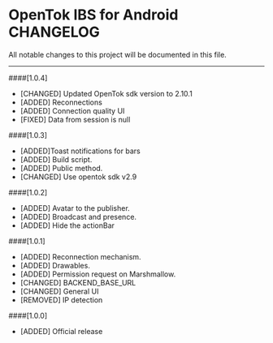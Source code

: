 # OpenTok IBS for Android CHANGELOG
All notable changes to this project will be documented in this file.

--------------------------------------
####[1.0.4]

* [CHANGED] Updated OpenTok sdk version to 2.10.1
* [ADDED] Reconnections
* [ADDED] Connection quality UI
* [FIXED] Data from session is null

####[1.0.3]

* [ADDED]Toast notifications for bars
* [ADDED] Build script.
* [ADDED] Public method.
* [CHANGED] Use opentok sdk v2.9

 
####[1.0.2]

* [ADDED] Avatar to the publisher.
* [ADDED] Broadcast and presence.
* [ADDED] Hide the actionBar

####[1.0.1]

* [ADDED] Reconnection mechanism.
* [ADDED] Drawables.
* [ADDED] Permission request on Marshmallow.
* [CHANGED] BACKEND_BASE_URL
* [CHANGED] General UI
* [REMOVED] IP detection
 
####[1.0.0]

* [ADDED] Official release

